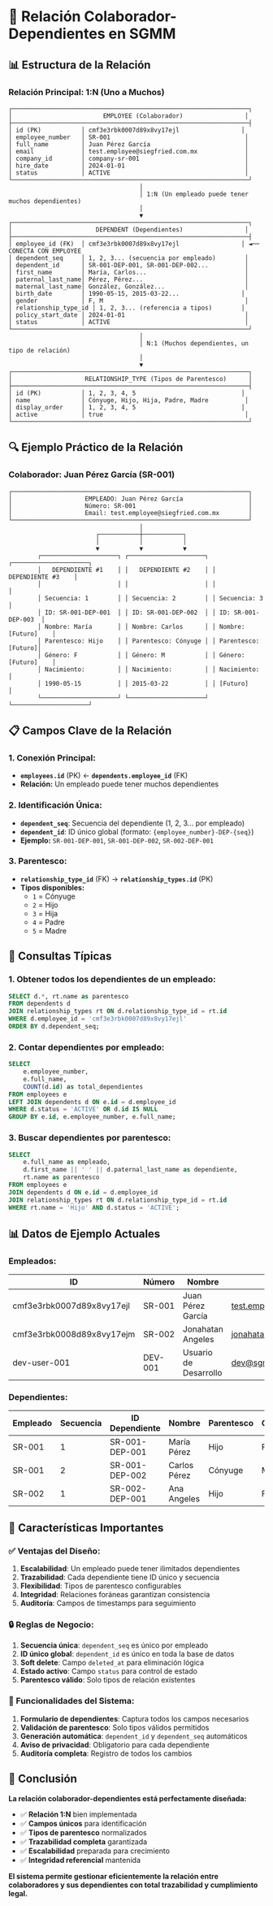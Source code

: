 # 🔗 Relación Colaborador-Dependientes en SGMM

## 📊 Estructura de la Relación

### **Relación Principal: 1:N (Uno a Muchos)**

```
┌─────────────────────────────────────────────────────────────────┐
│                         EMPLOYEE (Colaborador)                 │
├─────────────────────────────────────────────────────────────────┤
│ id (PK)           │ cmf3e3rbk0007d89x8vy17ejl                 │
│ employee_number   │ SR-001                                     │
│ full_name         │ Juan Pérez García                          │
│ email             │ test.employee@siegfried.com.mx             │
│ company_id        │ company-sr-001                             │
│ hire_date         │ 2024-01-01                                 │
│ status            │ ACTIVE                                     │
└─────────────────────────────────────────────────────────────────┘
                                    │
                                    │ 1:N (Un empleado puede tener muchos dependientes)
                                    │
                                    ▼
┌─────────────────────────────────────────────────────────────────┐
│                       DEPENDENT (Dependientes)                 │
├─────────────────────────────────────────────────────────────────┤
│ employee_id (FK)  │ cmf3e3rbk0007d89x8vy17ejl                 │ ◄── CONECTA CON EMPLOYEE
│ dependent_seq     │ 1, 2, 3... (secuencia por empleado)        │
│ dependent_id      │ SR-001-DEP-001, SR-001-DEP-002...          │
│ first_name        │ María, Carlos...                           │
│ paternal_last_name│ Pérez, Pérez...                            │
│ maternal_last_name│ González, González...                      │
│ birth_date        │ 1990-05-15, 2015-03-22...                 │
│ gender            │ F, M                                       │
│ relationship_type_id │ 1, 2, 3... (referencia a tipos)        │
│ policy_start_date │ 2024-01-01                                 │
│ status            │ ACTIVE                                     │
└─────────────────────────────────────────────────────────────────┘
                                    │
                                    │ N:1 (Muchos dependientes, un tipo de relación)
                                    │
                                    ▼
┌─────────────────────────────────────────────────────────────────┐
│                    RELATIONSHIP_TYPE (Tipos de Parentesco)      │
├─────────────────────────────────────────────────────────────────┤
│ id (PK)           │ 1, 2, 3, 4, 5                             │
│ name              │ Cónyuge, Hijo, Hija, Padre, Madre          │
│ display_order     │ 1, 2, 3, 4, 5                             │
│ active            │ true                                       │
└─────────────────────────────────────────────────────────────────┘
```

## 🔍 Ejemplo Práctico de la Relación

### **Colaborador: Juan Pérez García (SR-001)**

```
┌─────────────────────────────────────────────────────────────────┐
│                    EMPLEADO: Juan Pérez García                  │
│                    Número: SR-001                               │
│                    Email: test.employee@siegfried.com.mx        │
└─────────────────────────────────────────────────────────────────┘
                                    │
                        ┌───────────┼───────────┐
                        │           │           │
                        ▼           ▼           ▼
        ┌─────────────────────┐ ┌─────────────────────┐ ┌─────────────────────┐
        │   DEPENDIENTE #1    │ │   DEPENDIENTE #2    │ │   DEPENDIENTE #3    │
        │                     │ │                     │ │                     │
        │ Secuencia: 1        │ │ Secuencia: 2        │ │ Secuencia: 3        │
        │ ID: SR-001-DEP-001  │ │ ID: SR-001-DEP-002  │ │ ID: SR-001-DEP-003  │
        │ Nombre: María       │ │ Nombre: Carlos      │ │ Nombre: [Futuro]    │
        │ Parentesco: Hijo    │ │ Parentesco: Cónyuge │ │ Parentesco: [Futuro]│
        │ Género: F           │ │ Género: M           │ │ Género: [Futuro]    │
        │ Nacimiento:         │ │ Nacimiento:         │ │ Nacimiento:         │
        │ 1990-05-15          │ │ 2015-03-22          │ │ [Futuro]            │
        └─────────────────────┘ └─────────────────────┘ └─────────────────────┘
```

## 📋 Campos Clave de la Relación

### **1. Conexión Principal:**
- **`employees.id`** (PK) ← **`dependents.employee_id`** (FK)
- **Relación:** Un empleado puede tener muchos dependientes

### **2. Identificación Única:**
- **`dependent_seq`**: Secuencia del dependiente (1, 2, 3... por empleado)
- **`dependent_id`**: ID único global (formato: `{employee_number}-DEP-{seq}`)
- **Ejemplo:** `SR-001-DEP-001`, `SR-001-DEP-002`, `SR-002-DEP-001`

### **3. Parentesco:**
- **`relationship_type_id`** (FK) → **`relationship_types.id`** (PK)
- **Tipos disponibles:**
  - `1` = Cónyuge
  - `2` = Hijo  
  - `3` = Hija
  - `4` = Padre
  - `5` = Madre

## 🔧 Consultas Típicas

### **1. Obtener todos los dependientes de un empleado:**
```sql
SELECT d.*, rt.name as parentesco
FROM dependents d
JOIN relationship_types rt ON d.relationship_type_id = rt.id
WHERE d.employee_id = 'cmf3e3rbk0007d89x8vy17ejl'
ORDER BY d.dependent_seq;
```

### **2. Contar dependientes por empleado:**
```sql
SELECT 
    e.employee_number,
    e.full_name,
    COUNT(d.id) as total_dependientes
FROM employees e
LEFT JOIN dependents d ON e.id = d.employee_id
WHERE d.status = 'ACTIVE' OR d.id IS NULL
GROUP BY e.id, e.employee_number, e.full_name;
```

### **3. Buscar dependientes por parentesco:**
```sql
SELECT 
    e.full_name as empleado,
    d.first_name || ' ' || d.paternal_last_name as dependiente,
    rt.name as parentesco
FROM employees e
JOIN dependents d ON e.id = d.employee_id
JOIN relationship_types rt ON d.relationship_type_id = rt.id
WHERE rt.name = 'Hijo' AND d.status = 'ACTIVE';
```

## 📊 Datos de Ejemplo Actuales

### **Empleados:**
| ID | Número | Nombre | Email |
|----|--------|--------|-------|
| cmf3e3rbk0007d89x8vy17ejl | SR-001 | Juan Pérez García | test.employee@siegfried.com.mx |
| cmf3e3rbk0008d89x8vy17ejm | SR-002 | Jonahatan Angeles | jonahatan.angeles@siegfried.com.mx |
| dev-user-001 | DEV-001 | Usuario de Desarrollo | dev@sgmm.local |

### **Dependientes:**
| Empleado | Secuencia | ID Dependiente | Nombre | Parentesco | Género |
|----------|-----------|----------------|--------|------------|--------|
| SR-001 | 1 | SR-001-DEP-001 | María Pérez | Hijo | F |
| SR-001 | 2 | SR-001-DEP-002 | Carlos Pérez | Cónyuge | M |
| SR-002 | 1 | SR-002-DEP-001 | Ana Angeles | Hijo | F |

## 🎯 Características Importantes

### **✅ Ventajas del Diseño:**

1. **Escalabilidad**: Un empleado puede tener ilimitados dependientes
2. **Trazabilidad**: Cada dependiente tiene ID único y secuencia
3. **Flexibilidad**: Tipos de parentesco configurables
4. **Integridad**: Relaciones foráneas garantizan consistencia
5. **Auditoría**: Campos de timestamps para seguimiento

### **🔒 Reglas de Negocio:**

1. **Secuencia única**: `dependent_seq` es único por empleado
2. **ID único global**: `dependent_id` es único en toda la base de datos
3. **Soft delete**: Campo `deleted_at` para eliminación lógica
4. **Estado activo**: Campo `status` para control de estado
5. **Parentesco válido**: Solo tipos de relación existentes

### **🚀 Funcionalidades del Sistema:**

1. **Formulario de dependientes**: Captura todos los campos necesarios
2. **Validación de parentesco**: Solo tipos válidos permitidos
3. **Generación automática**: `dependent_id` y `dependent_seq` automáticos
4. **Aviso de privacidad**: Obligatorio para cada dependiente
5. **Auditoría completa**: Registro de todos los cambios

## 🎉 Conclusión

**La relación colaborador-dependientes está perfectamente diseñada:**

- ✅ **Relación 1:N** bien implementada
- ✅ **Campos únicos** para identificación
- ✅ **Tipos de parentesco** normalizados
- ✅ **Trazabilidad completa** garantizada
- ✅ **Escalabilidad** preparada para crecimiento
- ✅ **Integridad referencial** mantenida

**El sistema permite gestionar eficientemente la relación entre colaboradores y sus dependientes con total trazabilidad y cumplimiento legal.**


